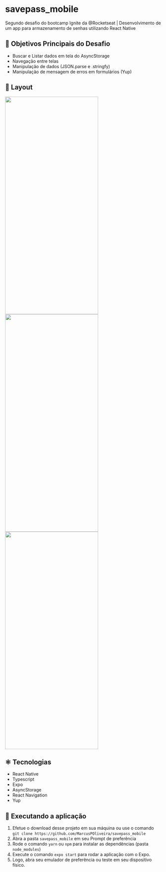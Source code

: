 # savepass_mobile

Segundo desafio do bootcamp Ignite da @Rocketseat | Desenvolvimento de um app para armazenamento de senhas utilizando React Native

## 📖 Objetivos Principais do Desafio

- Buscar e Listar dados em tela do AsyncStorage
- Navegação entre telas
- Manipulação de dados (JSON.parse e .stringfy)
- Manipulação de mensagem de erros em formulários (Yup)

## 📱 Layout

<p float="left">
  <img src="https://user-images.githubusercontent.com/47436367/159504631-0548c36a-542c-4f86-ad32-377666c5a135.jpeg" height=700 width=300> 
  <img src="https://user-images.githubusercontent.com/47436367/159504671-2f1ecdb0-3e9c-49d3-bcc6-6960ae2d05f5.jpeg" height=700 width=300>
  <img src="https://user-images.githubusercontent.com/47436367/159504752-d22b0f5c-9088-48e1-a921-d879f352ba66.jpeg" height=700 width=300>
</p>

## ⚛ Tecnologias
- React Native
- Typescript
- Expo
- AsyncStorage
- React Navigation
- Yup

## 🔧 Executando a aplicação
1. Efetue o download desse projeto em sua máquina ou use o comando ``git clone https://github.com/MarcusPOliveira/savepass_mobile``
2. Abra a pasta ``savepass_mobile`` em seu Prompt de preferência
3. Rode o comando ``yarn`` ou ``npm`` para instalar as dependências (pasta ``node_modules``)
4. Execute o comando ``expo start`` para rodar a aplicação com o Expo.
5. Logo, abra seu emulador de preferência ou teste em seu dispositivo físico.
